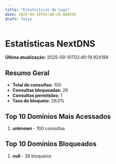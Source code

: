 ```yaml
---
title: "Estatísticas de Logs"
date: 2025-09-10T02:40:20.888295
draft: false
---
```

# Estatísticas NextDNS
**Última atualização:** 2025-09-10T02:40:19.924199
## Resumo Geral
- **Total de consultas:** 100
- **Consultas bloqueadas:** 26
- **Consultas permitidas:** 1
- **Taxa de bloqueio:** 26.0%
## Top 10 Domínios Mais Acessados
1. **unknown** - 100 consultas

## Top 10 Domínios Bloqueados

1. **null** - 26 bloqueios
